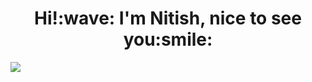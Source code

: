 <h1 align='center'> Hi!:wave: I'm Nitish, nice to see you:smile:</h1>
<img align="center" src="https://github-readme-stats.vercel.app/api/top-langs/?username=nitishkr72&hide=java,html&title_color=ffffff&text_color=c9cacc&icon_color=2bbc8a&bg_color=1d1f21" />
